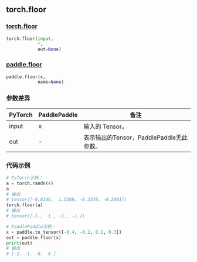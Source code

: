 ## torch.floor
### [torch.floor](https://pytorch.org/docs/stable/generated/torch.floor.html?highlight=floor#torch.floor)

```python
torch.floor(input, 
            *, 
            out=None)
```

### [paddle.floor](https://www.paddlepaddle.org.cn/documentation/docs/zh/api/paddle/floor_cn.html#floor)

```python
paddle.floor(x, 
            name=None)
```

### 参数差异
| PyTorch       | PaddlePaddle | 备注                                                   |
| ------------- | ------------ | ------------------------------------------------------ |
| input         | x            | 输入的 Tensor。                                      |
| out           | -            | 表示输出的Tensor，PaddlePaddle无此参数。               |


### 代码示例
``` python
# PyTorch示例：
a = torch.randn(4)
a
# 输出
# tensor([-0.8166,  1.5308, -0.2530, -0.2091])
torch.floor(a)
# 输出
# tensor([-1.,  1., -1., -1.])
```

``` python
# PaddlePaddle示例：
x = paddle.to_tensor([-0.4, -0.2, 0.1, 0.3])
out = paddle.floor(x)
print(out)
# 输出
# [-1. -1.  0.  0.]
```
